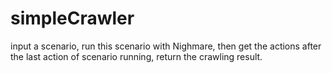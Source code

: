 # simpleCrawler
input a scenario,  run this scenario with Nighmare, then get the actions after the last action of scenario running, return the crawling result.
